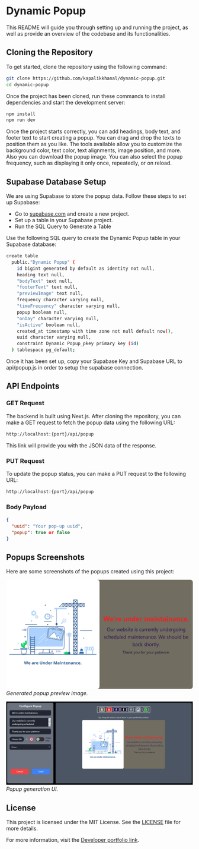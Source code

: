 # Dynamic Popup

This README will guide you through setting up and running the project, as well as provide an overview of the codebase and its functionalities.

## Cloning the Repository

To get started, clone the repository using the following command:

```bash
git clone https://github.com/kapalikkhanal/dynamic-popup.git
cd dynamic-popup
```

Once the project has been cloned, run these commands to install dependencies and start the development server:

```bash
npm install
npm run dev
```

Once the project starts correctly, you can add headings, body text, and footer text to start creating a popup. You can drag and drop the texts to position them as you like. The tools available allow you to customize the background color, text color, text alignments, image position, and more. Also you can download the popup image. You can also select the popup frequency, such as displaying it only once, repeatedly, or on reload.

## Supabase Database Setup
We are using Supabase to store the popup data. Follow these steps to set up Supabase:

- Go to [supabase.com]([https://kapalik.com](https://supabase.com/dashboard/projects)) and create a new project.
- Set up a table in your Supabase project.
- Run the SQL Query to Generate a Table
  
Use the following SQL query to create the Dynamic Popup table in your Supabase database:
```bash
create table
  public."Dynamic Popup" (
    id bigint generated by default as identity not null,
    heading text null,
    "bodyText" text null,
    "footerText" text null,
    "previewImage" text null,
    frequency character varying null,
    "timeFrequency" character varying null,
    popup boolean null,
    "onDay" character varying null,
    "isActive" boolean null,
    created_at timestamp with time zone not null default now(),
    uuid character varying null,
    constraint Dynamic Popup_pkey primary key (id)
  ) tablespace pg_default;
```
Once it has been set up, copy your Supabase Key and Supabase URL to api/popup.js in order to setup the supabase connection.

## API Endpoints

### GET Request

The backend is built using Next.js. After cloning the repository, you can make a GET request to fetch the popup data using the following URL:

```bash
http://localhost:{port}/api/popup
```

This link will provide you with the JSON data of the response.

### PUT Request

To update the popup status, you can make a PUT request to the following URL:

```bash
http://localhost:{port}/api/popup
```

### Body Payload

```json
{
  "uuid": "Your pop-up uuid",
  "popup": true or false
}
```

## Popups Screenshots

Here are some screenshots of the popups created using this project:

![Popup Example](/public/preview.png)
*Generated popup preview image.*

![Popup UI](/public/popup.PNG)
*Popup generation UI.*

## License

This project is licensed under the MIT License. See the [LICENSE](LICENSE) file for more details.

For more information, visit the [Developer portfolio link](https://kapalik.com).
